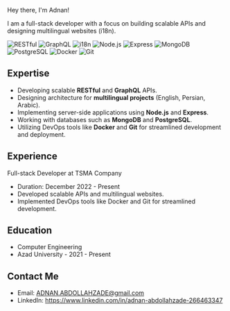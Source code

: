 Hey there, I'm Adnan!

I am a full-stack developer with a focus on building scalable APIs and designing multilingual websites (i18n).

![RESTful](https://img.shields.io/badge/RESTful-00A1F1?style=flat&logo=api&logoColor=white)
![GraphQL](https://img.shields.io/badge/GraphQL-E10098?style=flat&logo=graphql&logoColor=white)
![i18n](https://img.shields.io/badge/i18n-2E8B57?style=flat&logo=translate&logoColor=white)
![Node.js](https://img.shields.io/badge/Node.js-339933?style=flat&logo=node.js&logoColor=white)
![Express](https://img.shields.io/badge/Express-000000?style=flat&logo=express&logoColor=white)
![MongoDB](https://img.shields.io/badge/MongoDB-47A248?style=flat&logo=mongodb&logoColor=white)
![PostgreSQL](https://img.shields.io/badge/PostgreSQL-336791?style=flat&logo=postgresql&logoColor=white)
![Docker](https://img.shields.io/badge/Docker-2496ED?style=flat&logo=docker&logoColor=white)
![Git](https://img.shields.io/badge/Git-F05032?style=flat&logo=git&logoColor=white)

## Expertise
- Developing scalable **RESTful** and **GraphQL** APIs.
- Designing architecture for **multilingual projects** (English, Persian, Arabic).
- Implementing server-side applications using **Node.js** and **Express**.
- Working with databases such as **MongoDB** and **PostgreSQL**.
- Utilizing DevOps tools like **Docker** and **Git** for streamlined development and deployment.

## Experience
Full-stack Developer at TSMA Company
- Duration: December 2022 - Present
- Developed scalable APIs and multilingual websites.
- Implemented DevOps tools like Docker and Git for streamlined development.

## Education
- Computer Engineering  
- Azad University - 2021 - Present




## Contact Me
- Email: ADNAN.ABDOLLAHZADE@gmail.com
- LinkedIn: https://www.linkedin.com/in/adnan-abdollahzade-266463347


